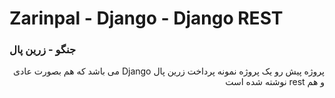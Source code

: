 # Zarinpal - Django - Django REST
### جنگو - زرین پال

<div dir="rtl">
   پروژه پیش رو یک پروژه نمونه پرداخت زرین پال Django می باشد که هم بصورت عادی و هم rest نوشته شده است
</div>

